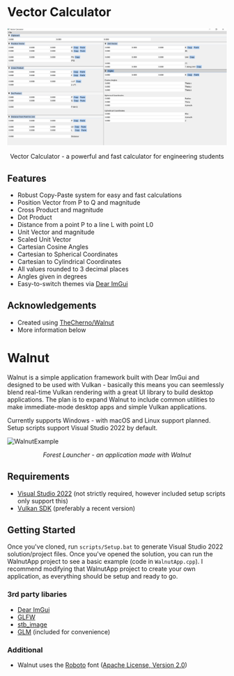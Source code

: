 # Vector Calculator
![Vector Calculator App](https://raw.githubusercontent.com/CosineDigital/Vector-Calculator/master/image1.png)
<center>Vector Calculator - a powerful and fast calculator for engineering students</center>

## Features
- Robust Copy-Paste system for easy and fast calculations
- Position Vector from P to Q and magnitude
- Cross Product and magnitude
- Dot Product
- Distance from a point P to a line L with point L0
- Unit Vector and magnitude
- Scaled Unit Vector
- Cartesian Cosine Angles
- Cartesian to Spherical Coordinates
- Cartesian to Cylindrical Coordinates
- All values rounded to 3 decimal places
- Angles given in degrees
- Easy-to-switch themes via [Dear ImGui](https://github.com/ocornut/imgui)

## Acknowledgements
- Created using [TheCherno/Walnut](https://github.com/TheCherno/Walnut)
- More information below

# Walnut

Walnut is a simple application framework built with Dear ImGui and designed to be used with Vulkan - basically this means you can seemlessly blend real-time Vulkan rendering with a great UI library to build desktop applications. The plan is to expand Walnut to include common utilities to make immediate-mode desktop apps and simple Vulkan applications.

Currently supports Windows - with macOS and Linux support planned. Setup scripts support Visual Studio 2022 by default.

![WalnutExample](https://hazelengine.com/images/ForestLauncherScreenshot.jpg)
_<center>Forest Launcher - an application made with Walnut</center>_

## Requirements
- [Visual Studio 2022](https://visualstudio.com) (not strictly required, however included setup scripts only support this)
- [Vulkan SDK](https://vulkan.lunarg.com/sdk/home#windows) (preferably a recent version)

## Getting Started
Once you've cloned, run `scripts/Setup.bat` to generate Visual Studio 2022 solution/project files. Once you've opened the solution, you can run the WalnutApp project to see a basic example (code in `WalnutApp.cpp`). I recommend modifying that WalnutApp project to create your own application, as everything should be setup and ready to go.

### 3rd party libaries
- [Dear ImGui](https://github.com/ocornut/imgui)
- [GLFW](https://github.com/glfw/glfw)
- [stb_image](https://github.com/nothings/stb)
- [GLM](https://github.com/g-truc/glm) (included for convenience)

### Additional
- Walnut uses the [Roboto](https://fonts.google.com/specimen/Roboto) font ([Apache License, Version 2.0](https://www.apache.org/licenses/LICENSE-2.0))
